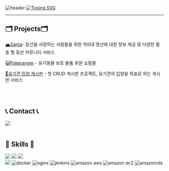 ![header](https://capsule-render.vercel.app/api?type=waving&color=6994CDEE&text=&animation=twinkling&height=80)
[![Typing SVG](https://readme-typing-svg.demolab.com?font=Alkatra&weight=500&size=45&duration=3500&pause=3&color=6994CDEE&center=false&vCenter=false&multiline=true&repeat=true&width=1000&height=100&lines=Welcome+to+ChanHyeok's+GitHub!👋)](https://git.io/typing-svg)

<div align="left">

-------

## 🗂️ Projects🗂️
<div>
 
 [🏔️Santa](https://github.com/dhrcksgur1/Santa)- 등산을 사랑하는 사람들을 위한 100대 명산에 대한 정보 제공 및 다양한 활동 형 등산 커뮤니티 서비스 
</div>
<div>
 
 [😺Pokeranger](https://github.com/dhrcksgur1/pokeranger-back) - 유기동물 보호 물품 후원 쇼핑몰 
</div>
<div>
 
 [🐶유기견 입양 게시판](https://github.com/dhrcksgur1/crud-first-project) - 첫 CRUD 게시판 프로젝트, 유기견의 입양을 목표로 하는 게시판 서비스
</div>

  <br></br>

## 📞 Contact 📞
<div style="display:flex; flex-direction:row;">
    <a href="mailto:dhrcksgur1@gmail.com">
        <img src="https://img.shields.io/badge/Gmail-EA4335?style=for-the-badge&logo=Gmail&logoColor=white">
    </a>
</div><br>
    
## 🔨 Skills 🔨
<div style="display:flex; flex-direction:column; align-items:flex-start;">
    <!-- Backend 
    <p><strong>Backend</strong></p>-->
    <div>
        <img src="https://img.shields.io/badge/Java-007396?style=for-the-badge&logo=Java&logoColor=white"> 
        <img src="https://img.shields.io/badge/Spring Boot-6DB33F?style=for-the-badge&logo=springboot&logoColor=white">
        <img src="https://img.shields.io/badge/mysql-4479A1?style=for-the-badge&logo=mysql&logoColor=white"> 
<!--      <img src= "https://camo.githubusercontent.com/071d5c2061849dea8d6811a66405883f23af6c358afc30725236291040847697/68747470733a2f2f696d672e736869656c64732e696f2f62616467652f4a50412d3539363636433f7374796c653d666f722d7468652d6261646765266c6f676f3d48696265726e617465266c6f676f436f6c6f723d7768697465"> -->
    </div>
    <!-- Server 
    <p><strong>Server</strong></p>-->
    <div>
        <img src="https://img.shields.io/badge/linux-FCC624?style=for-the-badge&logo=linux&logoColor=black"> 
        <img alt="docker" src ="https://img.shields.io/badge/docker-2496ED.svg?&style=for-the-badge&logo=docker&logoColor=white"/> <img alt="nginx" src ="https://img.shields.io/badge/nginx-009639.svg?&style=for-the-badge&logo=nginx&logoColor=white"/>
<img alt="jenkins" src ="https://img.shields.io/badge/jenkins-D24939.svg?&style=for-the-badge&logo=jenkins&logoColor=white"/>
<img alt="amazon aws" src ="https://img.shields.io/badge/amazon aws-232F3E.svg?&style=for-the-badge&logo=amazonaws&logoColor=white"/>
<img alt="amazon ec2" src ="https://img.shields.io/badge/amazon ec2-FF9900.svg?&style=for-the-badge&logo=amazonec2&logoColor=white"/>
<img alt="amazonrds" src ="https://img.shields.io/badge/amazonrds-527FFF.svg?&style=for-the-badge&logo=amazonrds&logoColor=white"/>
    </div>
    <!-- Frontend 
    <p><strong>ETC</strong></p>
    <div>
        <img src="https://img.shields.io/badge/html-E34F26?style=flat-square&logo=html&logoColor=white"> 
        <img src="https://img.shields.io/badge/css-1572B6?style=flat-square&logo=css&logoColor=white"> 
        <img src="https://img.shields.io/badge/javascript-F7DF1E?style=flat-square&logo=javascript&logoColor=black"> 
    </div>
 -->
</div>
<br></br><br></br>

<!-- 프로그래밍 언어 사용
![Top Langs](https://github-readme-stats.vercel.app/api/top-langs/?username=dhrcksgur1)
-->

<!-- 깃헙 스탯
[![Hits](https://hits.seeyoufarm.com/api/count/incr/badge.svg?url=https%3A%2F%2Fgithub.com%2Fdhrcksgur1&count_bg=%23FFB6F3&title_bg=%23555555&icon=&icon_color=%23E7E7E7&title=GITHUB&edge_flat=false)](https://hits.seeyoufarm.com)  

[![bi-sz's GitHub stats](https://github-readme-stats.vercel.app/api?username=dhrcksgur1&include_all_commits=true&show_icons=true&theme=cobalt)](https://github.com/bi-sz/github-readme-stats)
 -->
<br>
